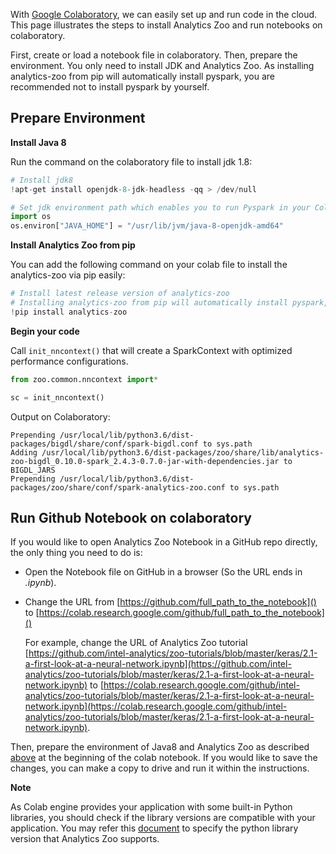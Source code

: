 With [Google Colaboratory](https://colab.research.google.com/), we can easily set up and run code in the cloud. This page illustrates the steps to install Analytics Zoo and run notebooks on colaboratory.

First, create or load a notebook file in colaboratory. Then, prepare the environment. You only need to install JDK and Analytics Zoo. As installing analytics-zoo from pip will automatically install pyspark, you are recommended not to install pyspark by yourself.

## **Prepare Environment**

**Install Java 8**

Run the command on the colaboratory file to install jdk 1.8:

```python
# Install jdk8
!apt-get install openjdk-8-jdk-headless -qq > /dev/null

# Set jdk environment path which enables you to run Pyspark in your Colab environment.
import os
os.environ["JAVA_HOME"] = "/usr/lib/jvm/java-8-openjdk-amd64"
```

**Install Analytics Zoo from pip**

You can add the following command on your colab file to install the analytics-zoo via pip easily:

```python
# Install latest release version of analytics-zoo 
# Installing analytics-zoo from pip will automatically install pyspark, bigdl, and their dependencies.
!pip install analytics-zoo
```

**Begin your code**

Call `init_nncontext()` that will create a SparkContext with optimized performance configurations.

```python
from zoo.common.nncontext import*

sc = init_nncontext()
```

Output on Colaboratory:

```
Prepending /usr/local/lib/python3.6/dist-packages/bigdl/share/conf/spark-bigdl.conf to sys.path
Adding /usr/local/lib/python3.6/dist-packages/zoo/share/lib/analytics-zoo-bigdl_0.10.0-spark_2.4.3-0.7.0-jar-with-dependencies.jar to BIGDL_JARS
Prepending /usr/local/lib/python3.6/dist-packages/zoo/share/conf/spark-analytics-zoo.conf to sys.path
```

## **Run Github Notebook on colaboratory**

If you would like to open Analytics Zoo Notebook in a GitHub repo directly, the only thing you need to do is:

- Open the Notebook file on GitHub in a browser (So the URL ends in *.ipynb*).

- Change the URL from [https://github.com/full_path_to_the_notebook]() to [https://colab.research.google.com/github/full_path_to_the_notebook]()

  For example, change the URL of Analytics Zoo tutorial [https://github.com/intel-analytics/zoo-tutorials/blob/master/keras/2.1-a-first-look-at-a-neural-network.ipynb](https://github.com/intel-analytics/zoo-tutorials/blob/master/keras/2.1-a-first-look-at-a-neural-network.ipynb) 
  to [https://colab.research.google.com/github/intel-analytics/zoo-tutorials/blob/master/keras/2.1-a-first-look-at-a-neural-network.ipynb](https://colab.research.google.com/github/intel-analytics/zoo-tutorials/blob/master/keras/2.1-a-first-look-at-a-neural-network.ipynb).

Then, prepare the environment of Java8 and Analytics Zoo as described [above](#prepare-environment) at the beginning of the colab notebook. If you would like to save the changes, you can make a copy to drive and run it within the instructions.

**Note**


As Colab engine provides your application with some built-in Python libraries, you should check if the library versions are compatible with your application. You may refer this [document](./../PythonUserGuide/python-lib-version.md) to specify the python library version that Analytics Zoo supports. 
